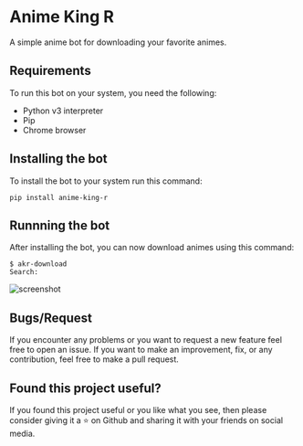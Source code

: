 # Anime King R

A simple anime bot for downloading your favorite animes.

## Requirements

To run this bot on your system, you need the following:
* Python v3 interpreter
* Pip
* Chrome browser

## Installing the bot

To install the bot to your system run this command:
```
pip install anime-king-r
```

## Runnning the bot

After installing the bot, you can now download animes using this command:
```
$ akr-download
Search:
```

![screenshot](./anime_king_r/assets/screenshot.png)

## Bugs/Request

If you encounter any problems or you want to request a new feature feel free to open an issue. If you want to make an improvement, fix, or any contribution, feel free to make a pull request.

## Found this project useful?

If you found this project useful or you like what you see, then please consider giving it a ⭐ on Github and sharing it with your friends on social media.
